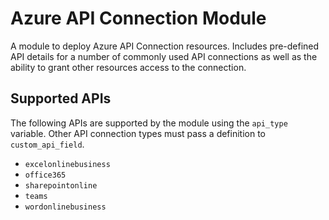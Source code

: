 # Azure API Connection Module

A module to deploy Azure API Connection resources.
Includes pre-defined API details for a number of commonly used API connections as well as the ability to grant other resources access to the connection.

## Supported APIs
 
The following APIs are supported by the module using the `api_type` variable.
Other API connection types must pass a definition to `custom_api_field`.
* `excelonlinebusiness`
* `office365`
* `sharepointonline`
* `teams`
* `wordonlinebusiness`
